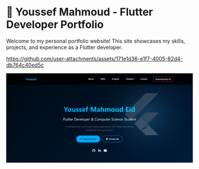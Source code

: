 # 📌 Youssef Mahmoud - Flutter Developer Portfolio
Welcome to my personal portfolio website! This site showcases my skills, projects, and experience as a Flutter developer.


https://github.com/user-attachments/assets/171e1d36-e1f7-4005-82d4-db764c40ed5c


![image_alt](https://github.com/Youssef-Ma7moud-Eid/Task1_ITI/blob/b98ed6706678d57e744ac2f35ca3a9d861a4cc16/image1.jpg)
